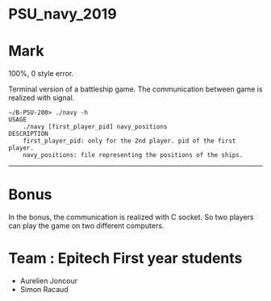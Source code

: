 # PSU_navy_2019

# Mark
100%, 0 style error.

Terminal version of a battleship game.
The communication between game is realized with signal.

```
∼/B-PSU-200> ./navy -h
USAGE
    ./navy [first_player_pid] navy_positions
DESCRIPTION
    first_player_pid: only for the 2nd player. pid of the first player.
    navy_positions: file representing the positions of the ships.
```

-----
# Bonus

In the bonus, the communication is realized with C socket.
So two players can play the game on two different computers.

# Team : Epitech First year students
- Aurelien Joncour
- Simon Racaud
